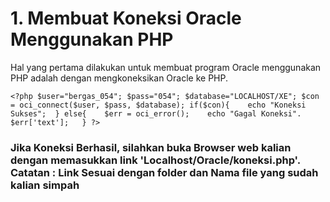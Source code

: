 # 1. Membuat Koneksi Oracle Menggunakan PHP
Hal yang pertama dilakukan untuk membuat program Oracle menggunakan PHP adalah dengan mengkoneksikan Oracle ke PHP.

`<?php $user="bergas_054"; $pass="054"; $database="LOCALHOST/XE"; $con = oci_connect($user, $pass, $database); if($con){    echo "Koneksi Sukses";  } else{    $err = oci_error();    echo "Gagal Koneksi". $err['text'];   } ?>`

<h3>Jika Koneksi Berhasil, silahkan buka Browser web kalian dengan memasukkan link 'Localhost/Oracle/koneksi.php'. Catatan : Link Sesuai dengan folder dan Nama file yang sudah kalian simpah</h3>

